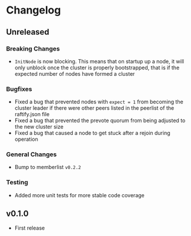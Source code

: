# Changelog

## Unreleased

### Breaking Changes

* `InitNode` is now blocking. This means that on startup up a node, it will only unblock once the cluster is properly bootstrapped, that is if the expected number of nodes have formed a cluster

### Bugfixes

* Fixed a bug that prevented nodes with `expect = 1` from becoming the cluster leader if there were other peers listed in the peerlist of the raftify.json file
* Fixed a bug that prevented the prevote quorum from being adjusted to the new cluster size
* Fixed a bug that caused a node to get stuck after a rejoin during operation

### General Changes

* Bump to memberlist `v0.2.2`

### Testing

* Added more unit tests for more stable code coverage

## v0.1.0

* First release
